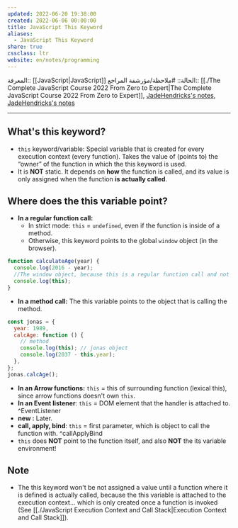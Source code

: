 ```yaml
---
updated: 2022-06-20 19:38:00
created: 2022-06-06 00:00:00
title: JavaScript This Keyword
aliases:
  - JavaScript This Keyword
share: true
cssclass: ltr
website: en/notes/programming
---
```


المعرفة:: [[JavaScript|JavaScript]]
الحالة:: #ملاحظة/مؤرشفة
المراجع:: [[./The Complete JavaScript Course 2022 From Zero to Expert|The Complete JavaScript Course 2022 From Zero to Expert]], [JadeHendricks's notes](https://github.com/JadeHendricks/the-complete-javascript-course-2019/blob/9f805e5d4e3ca73a628eb2b51d22690928ec565c/How%20Javascript%20Works/This/script.js), [JadeHendricks's notes](https://github.com/JadeHendricks/the-complete-javascript-course-2019/blob/9f805e5d4e3ca73a628eb2b51d22690928ec565c/How%20Javascript%20Works/How%20Javascript%20Works.txt)

---

## What's this keyword?

- `this` keyword/variable: Special variable that is created for every execution context (every function). Takes the value of (points to) the “owner” of the function in which the this keyword is used.
- It is **NOT** static. It depends on **how** the function is called, and its value is only assigned when the function **is actually called**.

## Where does the this variable point?

- **In a regular function call:**
  - In strict mode: `this` = `undefined`, even if the function is inside of a method.
  - Otherwise, this keyword points to the global `window` object (in the browser).

```js
function calculateAge(year) {
  console.log(2016 - year);
  //The window object, because this is a regular function call and not a method
  console.log(this);
}
```

- **In a method call:** The this variable points to the object that is calling the method.

```js
const jonas = {
  year: 1989,
  calcAge: function () {
    // method
    console.log(this); // jonas object
    console.log(2037 - this.year);
  },
};
jonas.calcAge();
```

- **In an Arrow functions:** `this` = this of surrounding function (lexical this), since arrow functions doesn't own `this`.
- **In an Event listener**: `this` = DOM element that the handler is attached to. ^EventListener
- **new :** Later.
- **call, apply, bind**: `this` = first parameter, which is object to call the function with. ^callApplyBind
- `this` does **NOT** point to the function itself, and also **NOT** the its variable environment!

## Note

- The this keyword won't be not assigned a value until a function where it is defined is actually called, because the this variable is attached to the execution context... which is only created once a function is invoked (See [[./JavaScript Execution Context and Call Stack|Execution Context and Call Stack]]).
